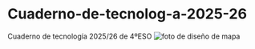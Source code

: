 # Cuaderno-de-tecnolog-a-2025-26
Cuaderno de tecnología 2025/26 de 4ºESO
![foto de diseño de mapa](IMG_7925.jpg)
